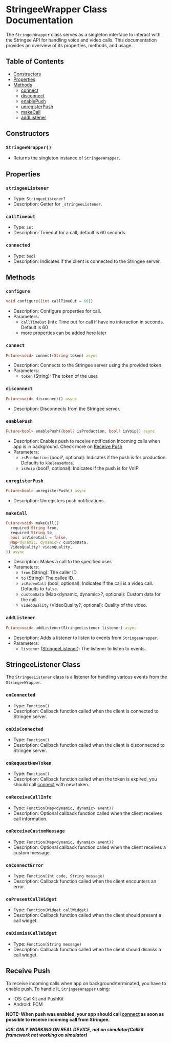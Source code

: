 # StringeeWrapper Class Documentation

The `StringeeWrapper` class serves as a singleton interface to interact with the Stringee API for handling voice and video calls. This documentation provides an overview of its properties, methods, and usage.

## Table of Contents

- [Constructors](#constructors)
- [Properties](#properties)
- [Methods](#methods)
  - [connect](#connect)
  - [disconnect](#disconnect)
  - [enablePush](#enablepush)
  - [unregisterPush](#unregisterpush)
  - [makeCall](#makecall)
  - [addListener](#addlistener)

## Constructors

### `StringeeWrapper()`

- Returns the singleton instance of `StringeeWrapper`.

## Properties

### `stringeeListener`

- Type: `StringeeListener?`
- Description: Getter for `_stringeeListener`.

### `callTimeout`

- Type: `int`
- Description: Timeout for a call, default is 60 seconds.

### `connected`

- Type: `bool`
- Description: Indicates if the client is connected to the Stringee server.

## Methods

### `configure`

```dart
void configure({int callTimeOut = 60})
```

- Description: Configure properties for call.
- Parameters:
  - `callTimeOut` (int): Time out for call if have no interaction in seconds. Default is 60
  - more properties can be added here later

### `connect`

```dart
Future<void> connect(String token) async
```

- Description: Connects to the Stringee server using the provided token.
- Parameters:
  - `token` (String): The token of the user.

### `disconnect`

```dart
Future<void> disconnect() async
```

- Description: Disconnects from the Stringee server.

### `enablePush`

```dart
Future<bool> enablePush({bool? isProduction, bool? isVoip}) async
```

- Description: Enables push to receive notification incoming calls when app is in background. Check more on [Receive Push](#receive-push)
- Parameters:
  - `isProduction` (bool?, optional): Indicates if the push is for production. Defaults to `kReleaseMode`.
  - `isVoip` (bool?, optional): Indicates if the push is for VoIP.

### `unregisterPush`

```dart
Future<bool> unregisterPush() async
```

- Description: Unregisters push notifications.

### `makeCall`

```dart
Future<void> makeCall({
  required String from,
  required String to,
  bool isVideoCall = false,
  Map<dynamic, dynamic>? customData,
  VideoQuality? videoQuality,
}) async
```

- Description: Makes a call to the specified user.
- Parameters:
  - `from` (String): The caller ID.
  - `to` (String): The callee ID.
  - `isVideoCall` (bool, optional): Indicates if the call is a video call. Defaults to `false`.
  - `customData` (Map<dynamic, dynamic>?, optional): Custom data for the call.
  - `videoQuality` (VideoQuality?, optional): Quality of the video.

### `addListener`

```dart
Future<void> addListener(StringeeListener listener) async
```

- Description: Adds a listener to listen to events from `StringeeWrapper`.
- Parameters:
  - `listener` ([StringeeListener](#stringeelistener-class)): The listener to listen to events.

## StringeeListener Class

The `StringeeListener` class is a listener for handling various events from the `StringeeWrapper`.

### `onConnected`

- Type: `Function()`
- Description: Callback function called when the client is connected to Stringee server.

### `onDisConnected`

- Type: `Function()`
- Description: Callback function called when the client is disconnected to Stringee server.

### `onRequestNewToken`

- Type: `Function()`
- Description: Callback function called when the token is expired, you should call [connect](#connect) with new token.

### `onReceiveCallInfo`

- Type: `Function(Map<dynamic, dynamic> event)?`
- Description: Optional callback function called when the client receives call information.

### `onReceiveCustomMessage`

- Type: `Function(Map<dynamic, dynamic> event)?`
- Description: Optional callback function called when the client receives a custom message.

### `onConnectError`

- Type: `Function(int code, String message)`
- Description: Callback function called when the client encounters an error.

### `onPresentCallWidget`

- Type: `Function(Widget callWidget)`
- Description: Callback function called when the client should present a call widget.

### `onDismissCallWidget`

- Type: `Function(String message)`
- Description: Callback function called when the client should dismiss a call widget.

## Receive Push

To receive incoming calls when app on background/terminated, you have to enable push. To handle it, `StringeeWrapper` using:

- iOS: CallKit and PushKit
- Android: FCM

**NOTE: When push was enabled, your app should call [connect](#connect) as soon as possible to receive incoming call from Stringee.**

***iOS: ONLY WORKING ON REAL DEVICE, not on simulator(Callkit framework not working on simulator)***

<!-- ### Configure push

1. Configure on Stringee developer. Follow steps in [Push Notification](https://developer.stringee.com/docs/push-notification/flutter)

2. Configue on your project

    - iOS
        - Info.plist

            ```xml
            <key>UIBackgroundModes</key>
            <array>
            <string>voip</string>
            <string>remote-notification</string>
            <string>processing</string> //you can add this if needed
            </array>
            ```

        - Add Capability -> Push Notifications

    - Android -->
